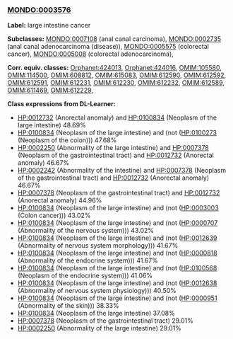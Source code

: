 
### [MONDO:0003576](http://purl.obolibrary.org/obo/MONDO_0003576)
**Label:** large intestine cancer

**Subclasses:** [MONDO:0007108](http://purl.obolibrary.org/obo/MONDO_0007108) (anal canal carcinoma), [MONDO:0002735](http://purl.obolibrary.org/obo/MONDO_0002735) (anal canal adenocarcinoma (disease)), [MONDO:0005575](http://purl.obolibrary.org/obo/MONDO_0005575) (colorectal cancer), [MONDO:0005008](http://purl.obolibrary.org/obo/MONDO_0005008) (colorectal adenocarcinoma), 

**Corr. equiv. classes:** [Orphanet:424013](http://www.orpha.net/ORDO/Orphanet_424013), [Orphanet:424016](http://www.orpha.net/ORDO/Orphanet_424016), [OMIM:105580](http://purl.obolibrary.org/obo/OMIM_105580), [OMIM:114500](http://purl.obolibrary.org/obo/OMIM_114500), [OMIM:608812](http://purl.obolibrary.org/obo/OMIM_608812), [OMIM:615083](http://purl.obolibrary.org/obo/OMIM_615083), [OMIM:612590](http://purl.obolibrary.org/obo/OMIM_612590), [OMIM:612592](http://purl.obolibrary.org/obo/OMIM_612592), [OMIM:612591](http://purl.obolibrary.org/obo/OMIM_612591), [OMIM:612231](http://purl.obolibrary.org/obo/OMIM_612231), [OMIM:612230](http://purl.obolibrary.org/obo/OMIM_612230), [OMIM:612232](http://purl.obolibrary.org/obo/OMIM_612232), [OMIM:612589](http://purl.obolibrary.org/obo/OMIM_612589), [OMIM:611469](http://purl.obolibrary.org/obo/OMIM_611469), [OMIM:612229](http://purl.obolibrary.org/obo/OMIM_612229), 

**Class expressions from DL-Learner:**

- [HP:0012732](http://purl.obolibrary.org/obo/HP_0012732) (Anorectal anomaly) and [HP:0100834](http://purl.obolibrary.org/obo/HP_0100834) (Neoplasm of the large intestine) 48.69%
- [HP:0100834](http://purl.obolibrary.org/obo/HP_0100834) (Neoplasm of the large intestine) and (not ([HP:0100273](http://purl.obolibrary.org/obo/HP_0100273) (Neoplasm of the colon))) 47.68%
- [HP:0002250](http://purl.obolibrary.org/obo/HP_0002250) (Abnormality of the large intestine) and [HP:0007378](http://purl.obolibrary.org/obo/HP_0007378) (Neoplasm of the gastrointestinal tract) and [HP:0012732](http://purl.obolibrary.org/obo/HP_0012732) (Anorectal anomaly) 46.67%
- [HP:0002242](http://purl.obolibrary.org/obo/HP_0002242) (Abnormality of the intestine) and [HP:0007378](http://purl.obolibrary.org/obo/HP_0007378) (Neoplasm of the gastrointestinal tract) and [HP:0012732](http://purl.obolibrary.org/obo/HP_0012732) (Anorectal anomaly) 46.67%
- [HP:0007378](http://purl.obolibrary.org/obo/HP_0007378) (Neoplasm of the gastrointestinal tract) and [HP:0012732](http://purl.obolibrary.org/obo/HP_0012732) (Anorectal anomaly) 44.96%
- [HP:0100834](http://purl.obolibrary.org/obo/HP_0100834) (Neoplasm of the large intestine) and (not ([HP:0003003](http://purl.obolibrary.org/obo/HP_0003003) (Colon cancer))) 43.02%
- [HP:0100834](http://purl.obolibrary.org/obo/HP_0100834) (Neoplasm of the large intestine) and (not ([HP:0000707](http://purl.obolibrary.org/obo/HP_0000707) (Abnormality of the nervous system))) 43.02%
- [HP:0100834](http://purl.obolibrary.org/obo/HP_0100834) (Neoplasm of the large intestine) and (not ([HP:0012639](http://purl.obolibrary.org/obo/HP_0012639) (Abnormality of nervous system morphology))) 41.67%
- [HP:0100834](http://purl.obolibrary.org/obo/HP_0100834) (Neoplasm of the large intestine) and (not ([HP:0000818](http://purl.obolibrary.org/obo/HP_0000818) (Abnormality of the endocrine system))) 41.67%
- [HP:0100834](http://purl.obolibrary.org/obo/HP_0100834) (Neoplasm of the large intestine) and (not ([HP:0100568](http://purl.obolibrary.org/obo/HP_0100568) (Neoplasm of the endocrine system))) 41.06%
- [HP:0100834](http://purl.obolibrary.org/obo/HP_0100834) (Neoplasm of the large intestine) and (not ([HP:0012638](http://purl.obolibrary.org/obo/HP_0012638) (Abnormality of nervous system physiology))) 40.50%
- [HP:0100834](http://purl.obolibrary.org/obo/HP_0100834) (Neoplasm of the large intestine) and (not ([HP:0000951](http://purl.obolibrary.org/obo/HP_0000951) (Abnormality of the skin))) 38.33%
- [HP:0100834](http://purl.obolibrary.org/obo/HP_0100834) (Neoplasm of the large intestine) 37.08%
- [HP:0007378](http://purl.obolibrary.org/obo/HP_0007378) (Neoplasm of the gastrointestinal tract) 29.01%
- [HP:0002250](http://purl.obolibrary.org/obo/HP_0002250) (Abnormality of the large intestine) 29.01%


